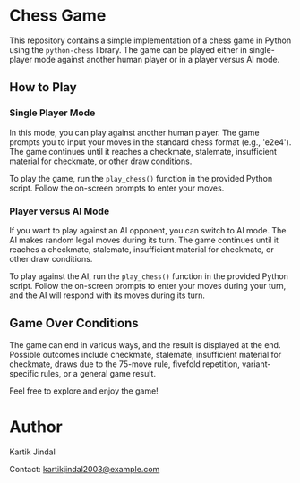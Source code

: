 # Chess Game

This repository contains a simple implementation of a chess game in Python using the `python-chess` library. The game can be played either in single-player mode against another human player or in a player versus AI mode.

## How to Play

### Single Player Mode

In this mode, you can play against another human player. The game prompts you to input your moves in the standard chess format (e.g., 'e2e4'). The game continues until it reaches a checkmate, stalemate, insufficient material for checkmate, or other draw conditions.

To play the game, run the `play_chess()` function in the provided Python script. Follow the on-screen prompts to enter your moves.

### Player versus AI Mode

If you want to play against an AI opponent, you can switch to AI mode. The AI makes random legal moves during its turn. The game continues until it reaches a checkmate, stalemate, insufficient material for checkmate, or other draw conditions.

To play against the AI, run the `play_chess()` function in the provided Python script. Follow the on-screen prompts to enter your moves during your turn, and the AI will respond with its moves during its turn.

## Game Over Conditions

The game can end in various ways, and the result is displayed at the end. Possible outcomes include checkmate, stalemate, insufficient material for checkmate, draws due to the 75-move rule, fivefold repetition, variant-specific rules, or a general game result.

Feel free to explore and enjoy the game!

# Author
Kartik Jindal

Contact: kartikjindal2003@example.com
